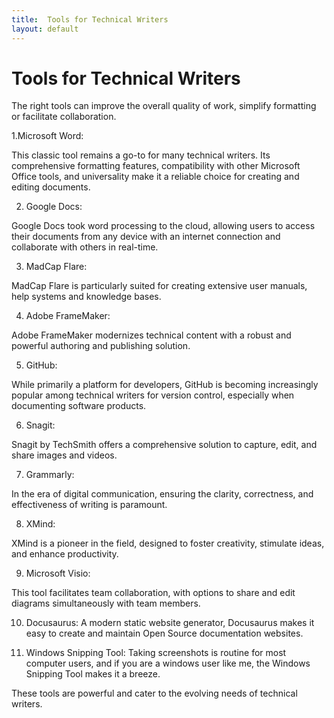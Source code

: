 ```yaml
---
title:  Tools for Technical Writers
layout: default
---
```


# Tools for Technical Writers
The right tools can improve the overall quality of work, simplify formatting or facilitate collaboration. 

1.Microsoft Word:

This classic tool remains a go-to for many technical writers. Its comprehensive formatting features, compatibility with other Microsoft Office tools, and universality make it a reliable choice for creating and editing documents.

2. Google Docs:

Google Docs took word processing to the cloud, allowing users to access their documents from any device with an internet connection and collaborate with others in real-time.

3. MadCap Flare:

MadCap Flare is particularly suited for creating extensive user manuals, help systems and knowledge bases. 

4. Adobe FrameMaker:
 
Adobe FrameMaker modernizes technical content with a robust and powerful authoring and publishing solution.

5. GitHub:

While primarily a platform for developers, GitHub is becoming increasingly popular among technical writers for version control, especially when documenting software products. 

6. Snagit:

Snagit by TechSmith offers a comprehensive solution to capture, edit, and share images and videos. 

7. Grammarly:

In the era of digital communication, ensuring the clarity, correctness, and effectiveness of writing is paramount.

8. XMind:

XMind is a pioneer in the field, designed to foster creativity, stimulate ideas, and enhance productivity.

9. Microsoft Visio:

This tool  facilitates team collaboration, with options to share and edit diagrams simultaneously with team members.

10. Docusaurus:
A modern static website generator, Docusaurus makes it easy to create and maintain Open Source documentation websites. 


11. Windows Snipping Tool:
Taking screenshots is routine for most computer users, and if you are a windows user like me, the Windows Snipping Tool makes it a breeze.


These tools are powerful and cater to the evolving needs of technical writers.

